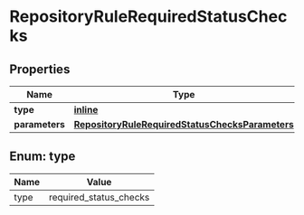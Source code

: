 
# RepositoryRuleRequiredStatusChecks

## Properties
Name | Type | Description | Notes
------------ | ------------- | ------------- | -------------
**type** | [**inline**](#Type) |  | 
**parameters** | [**RepositoryRuleRequiredStatusChecksParameters**](RepositoryRuleRequiredStatusChecksParameters.md) |  |  [optional]


<a id="Type"></a>
## Enum: type
Name | Value
---- | -----
type | required_status_checks



